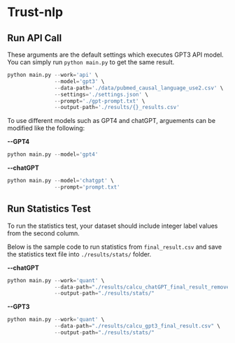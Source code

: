 # Trust-nlp

## Run API Call
These arguments are the default settings which executes GPT3 API model. You can simply run `python main.py` to get the same result.
```python
python main.py --work='api' \
               --model='gpt3' \
               --data-path='./data/pubmed_causal_language_use2.csv' \
               --settings='./settings.json' \
               --prompt='./gpt-prompt.txt' \
               --output-path='./results/{}_results.csv'
```

To use different models such as GPT4 and chatGPT, arguements can be modified like the following:

**--GPT4**
```python
python main.py --model='gpt4'
```
**--chatGPT**
```python
python main.py --model='chatgpt' \
               --prompt='prompt.txt'
```

## Run Statistics Test
To run the statistics test, your dataset should include integer label values from the second column. 

Below is the sample code to run statistics from `final_result.csv` and save the statistics text file into `./results/stats/` folder.

**--chatGPT**
```python
python main.py --work='quant' \
               --data-path="./results/calcu_chatGPT_final_result_remove_unclear.csv" \
               --output-path="./results/stats/"
```
**--GPT3**
```python
python main.py --work='quant' \
               --data-path="./results/calcu_gpt3_final_result.csv" \
               --output-path="./results/stats/"
```

